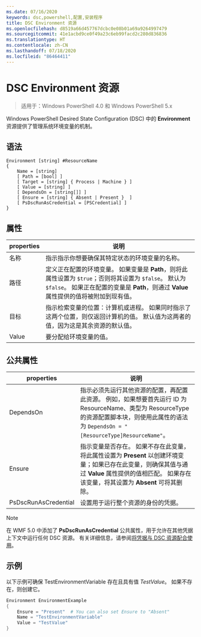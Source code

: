 ```yaml
---
ms.date: 07/16/2020
keywords: dsc,powershell,配置,安装程序
title: DSC Environment 资源
ms.openlocfilehash: d8519a66d457767dcbc0e08b01a69a9264997479
ms.sourcegitcommit: 41e1acbd9ce0f49a23c6eb99facd2c280d836836
ms.translationtype: HT
ms.contentlocale: zh-CN
ms.lasthandoff: 07/18/2020
ms.locfileid: "86464411"
---
```

# <a name="dsc-environment-resource"></a>DSC Environment 资源

> 适用于：Windows PowerShell 4.0 和 Windows PowerShell 5.x

Windows PowerShell Desired State Configuration (DSC) 中的 **Environment** 资源提供了管理系统环境变量的机制。

## <a name="syntax"></a>语法

```Syntax
Environment [string] #ResourceName
{
    Name = [string]
    [ Path = [bool] ]
    [ Target = [string] { Process | Machine } ]
    [ Value = [string] ]
    [ DependsOn = [string[]] ]
    [ Ensure = [string] { Absent | Present }  ]
    [ PsDscRunAsCredential = [PSCredential] ]
}
```

## <a name="properties"></a>属性

|properties |说明 |
|---|---|
|名称 |指示指示你想要确保其特定状态的环境变量的名称。 |
|路径 |定义正在配置的环境变量。 如果变量是 **Path**，则将此属性设置为 `$true`；否则将其设置为 `$false`。 默认为 `$false`。 如果正在配置的变量是 **Path**，则通过 **Value** 属性提供的值将被附加到现有值。 |
|目标| 指示检索变量的位置：计算机或进程。 如果同时指示了这两个位置，则仅返回计算机的值。 默认值为这两者的值，因为这是其余资源的默认值。 |
|Value |要分配给环境变量的值。 |

## <a name="common-properties"></a>公共属性

|properties |说明 |
|---|---|
|DependsOn |指示必须先运行其他资源的配置，再配置此资源。 例如，如果想要首先运行 ID 为 ResourceName、类型为 ResourceType 的资源配置脚本块，则使用此属性的语法为 `DependsOn = "[ResourceType]ResourceName"`。 |
|Ensure |指示变量是否存在。 如果不存在此变量，将此属性设置为 **Present** 以创建环境变量；如果已存在此变量，则确保其值与通过 **Value** 属性提供的值相匹配。 如果存在该变量，将其设置为 **Absent** 可将其删除。 |
|PsDscRunAsCredential |设置用于运行整个资源的身份的凭据。 |

> [!NOTE]
> 在 WMF 5.0 中添加了 **PsDscRunAsCredential** 公共属性，用于允许在其他凭据上下文中运行任何 DSC 资源。 有关详细信息，请参阅[将凭据与 DSC 资源配合使用](../../../configurations/runasuser.md)。

## <a name="example"></a>示例

以下示例可确保 TestEnvironmentVariable 存在且具有值 _TestValue_。 如果不存在，则创建它。

```powershell
Environment EnvironmentExample
{
    Ensure = "Present"  # You can also set Ensure to "Absent"
    Name = "TestEnvironmentVariable"
    Value = "TestValue"
}
```

